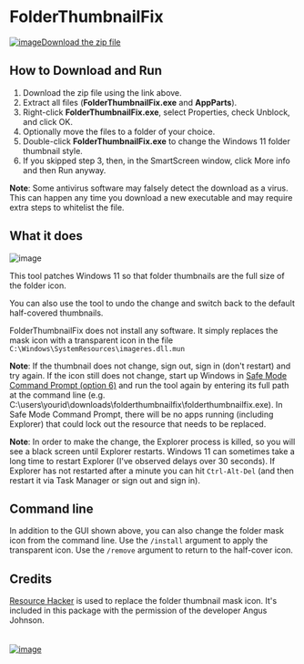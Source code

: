 # FolderThumbnailFix

[![image](https://github.com/LesFerch/WinSetView/assets/79026235/0188480f-ca53-45d5-b9ff-daafff32869e)Download the zip file](https://github.com/LesFerch/FolderThumbnailFix/releases/download/1.0.7/FolderThumbnailFix.zip)

## How to Download and Run

1. Download the zip file using the link above.
2. Extract all files (**FolderThumbnailFix.exe** and **AppParts**).
3. Right-click **FolderThumbnailFix.exe**, select Properties, check Unblock, and click OK.
4. Optionally move the files to a folder of your choice.
5. Double-click **FolderThumbnailFix.exe** to change the Windows 11 folder thumbnail style.
6. If you skipped step 3, then, in the SmartScreen window, click More info and then Run anyway.

**Note**: Some antivirus software may falsely detect the download as a virus. This can happen any time you download a new executable and may require extra steps to whitelist the file.

## What it does

![image](https://github.com/user-attachments/assets/e5be5692-889c-457d-8e9c-0dddeb651c2d)

This tool patches Windows 11 so that folder thumbnails are the full size of the folder icon.

You can also use the tool to undo the change and switch back to the default half-covered thumbnails.

FolderThumbnailFix does not install any software. It simply replaces the mask icon with a transparent icon in the file `C:\Windows\SystemResources\imageres.dll.mun`

**Note**: If the thumbnail does not change, sign out, sign in (don't restart) and try again. If the icon still does not change, start up Windows in [Safe Mode Command Prompt (option 6)](https://www.elevenforum.com/t/boot-to-safe-mode-in-windows-11.538/) and run the tool again by entering its full path at the command line (e.g. C:\users\yourid\downloads\folderthumbnailfix\folderthumbnailfix.exe). In Safe Mode Command Prompt, there will be no apps running (including Explorer) that could lock out the resource that needs to be replaced.

**Note**: In order to make the change, the Explorer process is killed, so you will see a black screen until Explorer restarts. Windows 11 can sometimes take a long time to restart Explorer (I've observed delays over 30 seconds). If Explorer has not restarted after a minute you can hit `Ctrl-Alt-Del` (and then restart it via Task Manager or sign out and sign in).

## Command line

In addition to the GUI shown above, you can also change the folder mask icon from the command line. Use the `/install` argument to apply the transparent icon. Use the `/remove` argument to return to the half-cover icon.

## Credits

[Resource Hacker](https://www.angusj.com/resourcehacker/) is used to replace the folder thumbnail mask icon. It's included in this package with the permission of the developer Angus Johnson.
\
\
\
[![image](https://github.com/LesFerch/WinSetView/assets/79026235/63b7acbc-36ef-4578-b96a-d0b7ea0cba3a)](https://github.com/LesFerch/FolderThumbnailFix)
